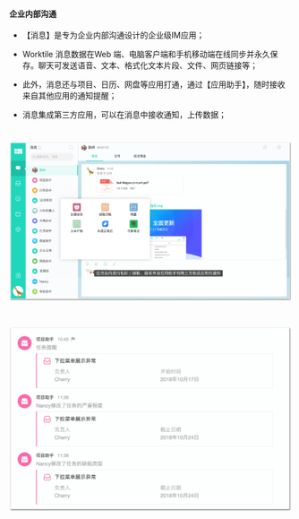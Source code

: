 #### 企业内部沟通

* 【消息】是专为企业内部沟通设计的企业级IM应用；

*  Worktile 消息数据在Web 端、电脑客户端和手机移动端在线同步并永久保存。聊天可发送语音、文本、格式化文本片段、文件、网页链接等；

* 此外，消息还与项目、日历、网盘等应用打通，通过【应用助手】，随时接收来自其他应用的通知提醒；

* 消息集成第三方应用，可以在消息中接收通知，上传数据；

# ![](/assets/企业内部沟通01.png)
# ![](/assets/企业内部沟通02.png)

